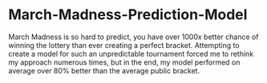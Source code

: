 # March-Madness-Prediction-Model
March Madness is so hard to predict, you have over 1000x better chance of winning the lottery than ever creating a perfect bracket. Attempting to create a model for such an unpredictable tournament forced me to rethink my approach numerous times, but in the end, my model performed on average over 80% better than the average public bracket.
